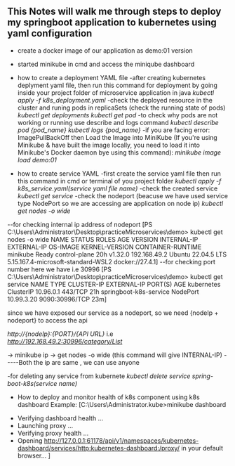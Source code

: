 ## This Notes will walk me through steps to deploy my springboot application to kubernetes using yaml configuration

- create a docker image of our application as demo:01 version
- started minikube in cmd and access the miniqube dashboard

- how to create a deployment YAML file
-after creating kubernetes deplyment yaml file, then run this command for deployment by going inside your project folder of microservice application in java
*kubectl apply -f k8s_deployment.yaml*
-check the deployed resource in the cluster and runing pods in replicaSets (check the running state of pods)
*kubectl get deployments*
*kubectl get pod*
-to check why pods are not working or running use describe and logs command
*kubectl describe pod {pod_name}*
*kubectl logs {pod_name}*
-if you are facing error: ImagePullBackOff then Load the Image into MiniKube
(If you're using Minikube & have built the image locally, you need to load it into Minikube's Docker daemon bye using this command):
*minikube image load demo:01*

- how to create service YAML
-first create the service yaml file then run this command in cmd or terminal of you project folder
*kubectl apply -f k8s_service.yaml(service yaml file name)*
-check the created service
*kubectl get service*
-check the nodeport (beacuse we have used service type NodePort so we are accessing are application on node ip)
*kubectl get nodes -o wide*

--for checking internal ip address of nodeport
[PS C:\Users\Administrator\Desktop\practiceMicroservices\demo> kubectl get nodes -o wide
NAME       STATUS   ROLES           AGE   VERSION   INTERNAL-IP    EXTERNAL-IP   OS-IMAGE             KERNEL-VERSION                       CONTAINER-RUNTIME
minikube   Ready    control-plane   20h   v1.32.0   192.168.49.2   <none>        Ubuntu 22.04.5 LTS   5.15.167.4-microsoft-standard-WSL2   docker://27.4.1]
--for checking port number here we have i.e 30996
[PS C:\Users\Administrator\Desktop\practiceMicroservices\demo> kubectl get service
NAME                     TYPE        CLUSTER-IP   EXTERNAL-IP   PORT(S)          AGE
kubernetes               ClusterIP   10.96.0.1    <none>        443/TCP          21h
springboot-k8s-service   NodePort    10.99.3.20   <none>        9090:30996/TCP   23m]


since we have exposed our service as a nodeport, so we need {nodeIp + nodeport} to access the api

*http://{nodeIp}:{PORT}/{API URL}*
i.e  *http://192.168.49.2:30996/category/List*

-> minikube ip
-> get nodes -o wide  (this command will give INTERNAL-IP)
-----Both the ip are same , we can use anyone



-for deleting any service from kubernete
*kubectl delete service spring-boot-k8s(service name)*

- How to deploy and monitor health of k8s component using k8s dashboard
Example:
[C:\Users\Administrator\.kube>minikube dashboard
* Verifying dashboard health ...
* Launching proxy ...
* Verifying proxy health ...
* Opening http://127.0.0.1:61178/api/v1/namespaces/kubernetes-dashboard/services/http:kubernetes-dashboard:/proxy/ in your default browser...
]